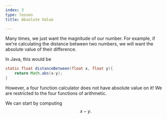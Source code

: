 ```yaml
---
index: 3
type: lesson
title: Absolute Value

---
```


Many times, we just want the magnitude of our number. For example, if we're calculating the distance between two numbers, we will want the absolute value of their difference.

In Java, this would be
```java
static float distanceBetween(float x, float y){
	return Math.abs(x-y);
}
```
However, a four function calculator does not have absolute value on it! We are restricted to the four functions of arithmetic.

We can start by computing $$x-y.$$


<!--stackedit_data:
eyJoaXN0b3J5IjpbNjE4ODgyNDM1LDE4ODcwODg2ODNdfQ==
-->